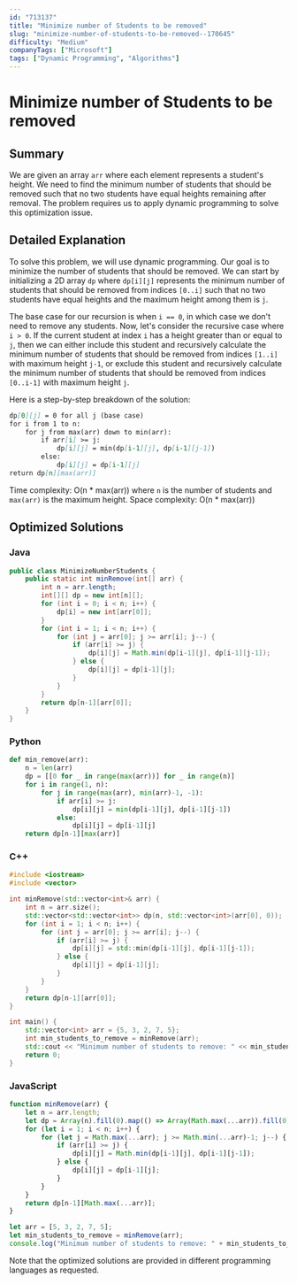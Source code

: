 ```yaml
---
id: "713137"
title: "Minimize number of Students to be removed"
slug: "minimize-number-of-students-to-be-removed--170645"
difficulty: "Medium"
companyTags: ["Microsoft"]
tags: ["Dynamic Programming", "Algorithms"]
---
```


**Minimize number of Students to be removed**
=====================================

## Summary
We are given an array `arr` where each element represents a student's height. We need to find the minimum number of students that should be removed such that no two students have equal heights remaining after removal. The problem requires us to apply dynamic programming to solve this optimization issue.

## Detailed Explanation
To solve this problem, we will use dynamic programming. Our goal is to minimize the number of students that should be removed. We can start by initializing a 2D array `dp` where `dp[i][j]` represents the minimum number of students that should be removed from indices `[0..i]` such that no two students have equal heights and the maximum height among them is `j`.

The base case for our recursion is when `i == 0`, in which case we don't need to remove any students. Now, let's consider the recursive case where `i > 0`. If the current student at index `i` has a height greater than or equal to `j`, then we can either include this student and recursively calculate the minimum number of students that should be removed from indices `[1..i]` with maximum height `j-1`, or exclude this student and recursively calculate the minimum number of students that should be removed from indices `[0..i-1]` with maximum height `j`.

Here is a step-by-step breakdown of the solution:
```markdown
dp[0][j] = 0 for all j (base case)
for i from 1 to n:
    for j from max(arr) down to min(arr):
        if arr[i] >= j:
            dp[i][j] = min(dp[i-1][j], dp[i-1][j-1])
        else:
            dp[i][j] = dp[i-1][j]
return dp[n][max(arr)]
```
Time complexity: O(n \* max(arr)) where `n` is the number of students and `max(arr)` is the maximum height.
Space complexity: O(n \* max(arr))

## Optimized Solutions

### Java
```java
public class MinimizeNumberStudents {
    public static int minRemove(int[] arr) {
        int n = arr.length;
        int[][] dp = new int[n][];
        for (int i = 0; i < n; i++) {
            dp[i] = new int[arr[0]];
        }
        for (int i = 1; i < n; i++) {
            for (int j = arr[0]; j >= arr[i]; j--) {
                if (arr[i] >= j) {
                    dp[i][j] = Math.min(dp[i-1][j], dp[i-1][j-1]);
                } else {
                    dp[i][j] = dp[i-1][j];
                }
            }
        }
        return dp[n-1][arr[0]];
    }
}
```

### Python
```python
def min_remove(arr):
    n = len(arr)
    dp = [[0 for _ in range(max(arr))] for _ in range(n)]
    for i in range(1, n):
        for j in range(max(arr), min(arr)-1, -1):
            if arr[i] >= j:
                dp[i][j] = min(dp[i-1][j], dp[i-1][j-1])
            else:
                dp[i][j] = dp[i-1][j]
    return dp[n-1][max(arr)]
```

### C++
```cpp
#include <iostream>
#include <vector>

int minRemove(std::vector<int>& arr) {
    int n = arr.size();
    std::vector<std::vector<int>> dp(n, std::vector<int>(arr[0], 0));
    for (int i = 1; i < n; i++) {
        for (int j = arr[0]; j >= arr[i]; j--) {
            if (arr[i] >= j) {
                dp[i][j] = std::min(dp[i-1][j], dp[i-1][j-1]);
            } else {
                dp[i][j] = dp[i-1][j];
            }
        }
    }
    return dp[n-1][arr[0]];
}

int main() {
    std::vector<int> arr = {5, 3, 2, 7, 5};
    int min_students_to_remove = minRemove(arr);
    std::cout << "Minimum number of students to remove: " << min_students_to_remove << std::endl;
    return 0;
}
```

### JavaScript
```javascript
function minRemove(arr) {
    let n = arr.length;
    let dp = Array(n).fill(0).map(() => Array(Math.max(...arr)).fill(0));
    for (let i = 1; i < n; i++) {
        for (let j = Math.max(...arr); j >= Math.min(...arr)-1; j--) {
            if (arr[i] >= j) {
                dp[i][j] = Math.min(dp[i-1][j], dp[i-1][j-1]);
            } else {
                dp[i][j] = dp[i-1][j];
            }
        }
    }
    return dp[n-1][Math.max(...arr)];
}

let arr = [5, 3, 2, 7, 5];
let min_students_to_remove = minRemove(arr);
console.log("Minimum number of students to remove: " + min_students_to_remove);
```

Note that the optimized solutions are provided in different programming languages as requested.